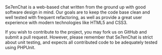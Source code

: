Se7enChat is a web-based chat written from the ground up with good software design in mind. Our goals are to keep the code base clean and well tested with frequent refactoring, as well as provide a great user experience with modern technologies like HTML5 and CSS3.

If you wish to contribute to the project, you may fork us on GitHub and submit a pull request. However, please remember that Se7enChat is strict about unit testing, and expects all contributed code to be adequately tested using PHPUnit.
